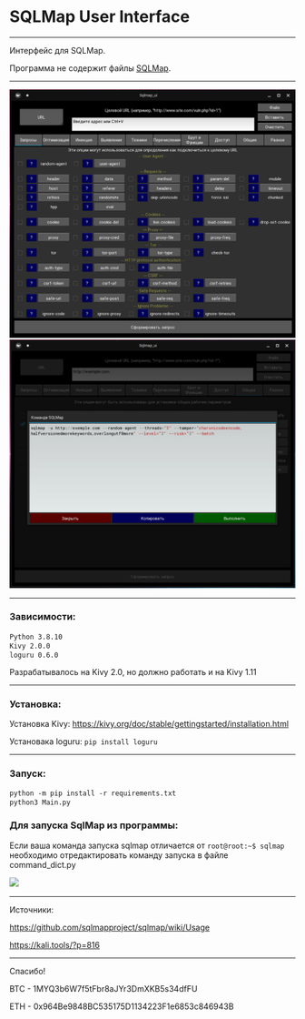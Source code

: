 # SQLMap User Interface
___
Интерфейс для SQLMap.


Программа не содержит файлы [SQLMap](https://github.com/sqlmapproject/sqlmap).

___
![](pic/screen1.png "Стартовый экран")
![](pic/screen2.png "Вывод")

___
### Зависимости:
```commandline
Python 3.8.10 
Kivy 2.0.0
loguru 0.6.0
```

Разрабатывалось на Kivy 2.0, но должно работать и на Kivy 1.11
___
### Установка:

Установка Kivy:
https://kivy.org/doc/stable/gettingstarted/installation.html

Установака loguru:
```pip install loguru```

___
### Запуск:
```
python -m pip install -r requirements.txt
python3 Main.py
```

### Для запуска SqlMap из программы: 
Если ваша команда запуска sqlmap отличается от 
```root@root:~$ sqlmap```
необходимо отредактировать команду запуска в файле command_dict.py

![](pic/screen3.png)

___
Источники:

https://github.com/sqlmapproject/sqlmap/wiki/Usage

https://kali.tools/?p=816
___
Спасибо!

 BTC - 
1MYQ3b6W7f5tFbr8aJYr3DmXKB5s34dfFU

 ETH - 
0x964Be9848BC535175D1134223F1e6853c846943B



